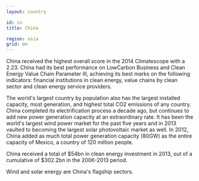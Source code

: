 ```yaml
---
layout: country

id: cn
title: China

region: asia
grid: on
---
```

China received the highest overall score in the 2014 Climatescope with a 2.23. China had its best performance on LowCarbon Business and Clean Energy Value Chain Parameter III, achieving its best marks on the following indicators: financial institutions in clean energy, value chains by clean sector and clean energy service providers.

The world's largest country by population also has the largest installed capacity, most generation, and highest total CO2 emissions of any country. China completed its electrification process a decade ago, but continues to add new power generation capacity at an extraordinary rate. It has been the world's largest wind power market for the past five years and in 2013 vaulted to becoming the largest solar photovoltaic market as well. In 2012, China added as much total power generation capacity (80GW) as the entire capacity of Mexico, a country of 120 million people.

China received a total of $54bn in clean energy investment in 2013, out of a cumulative of $302.2bn in the 2006-2013 period.

Wind and solar energy are China's flagship sectors.
